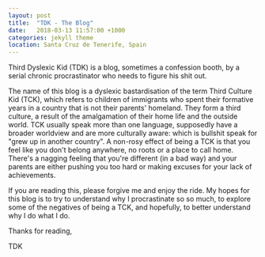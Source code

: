 ```yaml
---
layout: post
title:  "TDK - The Blog"
date:   2018-03-13 11:57:00 +1000
categories: jekyll theme
location: Santa Cruz de Tenerife, Spain
---
```

 
Third Dyslexic Kid (TDK) is a blog, sometimes a confession booth, by a serial chronic procrastinator who needs to figure his shit out. 

The name of this blog is a dyslexic bastardisation of the term Third Culture Kid (TCK), which refers to children of immigrants who spent their formative years in a country that is not their parents' homeland. They form a third culture, a result of the amalgamation of their home life and the outside world. TCK usually speak more than one language, supposedly have a broader worldview and are more culturally aware: which is bullshit speak for "grew up in another country". A non-rosy effect of being a TCK is that you feel like you don't belong anywhere, no roots or a place to call home. There's a nagging feeling that you're different (in a bad way) and your parents are either pushing you too hard or making excuses for your lack of achievements. 

If you are reading this, please forgive me and enjoy the ride. My hopes for this blog is to try to understand why I procrastinate so so much, to explore some of the negatives of being a TCK, and hopefully, to better understand why I do what I do. 

Thanks for reading,

TDK
